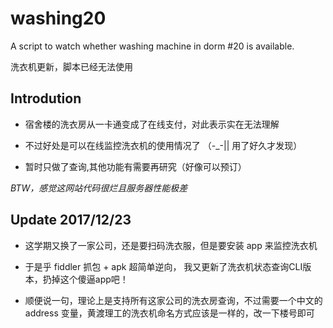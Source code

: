 # washing20
A script to watch whether washing machine in dorm #20 is available.

洗衣机更新，脚本已经无法使用

## Introdution

- 宿舍楼的洗衣房从一卡通变成了在线支付，对此表示实在无法理解

- 不过好处是可以在线监控洗衣机的使用情况了 （-_-|| 用了好久才发现）

- 暂时只做了查询,其他功能有需要再研究（好像可以预订）

_BTW，感觉这网站代码很烂且服务器性能极差_

## Update 2017/12/23

- 这学期又换了一家公司，还是要扫码洗衣服，但是要安装 app 来监控洗衣机

- 于是乎 fiddler 抓包 + apk 超简单逆向， 我又更新了洗衣机状态查询CLI版本，扔掉这个傻逼app吧！

- 顺便说一句，理论上是支持所有这家公司的洗衣房查询，不过需要一个中文的 address 变量，黄渡理工的洗衣机命名方式应该是一样的，改一下楼号即可
